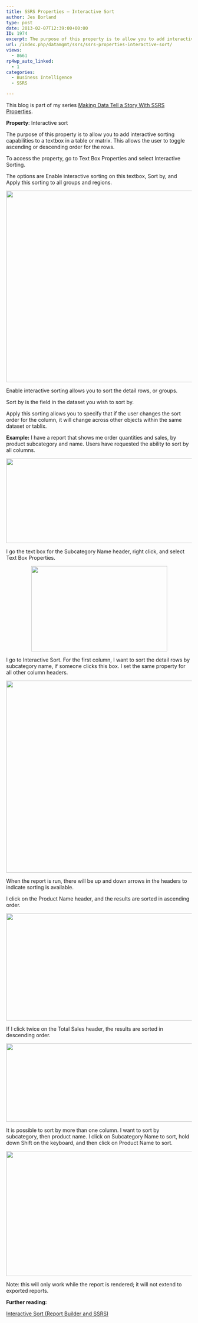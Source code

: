 ```yaml
---
title: SSRS Properties – Interactive Sort
author: Jes Borland
type: post
date: 2013-02-07T12:39:00+00:00
ID: 1974
excerpt: The purpose of this property is to allow you to add interactive sorting capabilities to a textbox in a table or matrix.
url: /index.php/datamgmt/ssrs/ssrs-properties-interactive-sort/
views:
  - 8661
rp4wp_auto_linked:
  - 1
categories:
  - Business Intelligence
  - SSRS

---
```

This blog is part of my series [Making Data Tell a Story With SSRS Properties][1].

**Property**: Interactive sort

The purpose of this property is to allow you to add interactive sorting capabilities to a textbox in a table or matrix. This allows the user to toggle ascending or descending order for the rows.

To access the property, go to Text Box Properties and select Interactive Sorting.

The options are Enable interactive sorting on this textbox, Sort by, and Apply this sorting to all groups and regions.

<p style="text-align: center;">
  <img src="https://lessthandot.z19.web.core.windows.net/wp-content/uploads/users/grrlgeek/Interactive 1.png?mtime=1360247675" alt="" width="573" height="518" />
</p>

Enable interactive sorting allows you to sort the detail rows, or groups.

Sort by is the field in the dataset you wish to sort by.

Apply this sorting allows you to specify that if the user changes the sort order for the column, it will change across other objects within the same dataset or tablix.

**Example:** I have a report that shows me order quantities and sales, by product subcategory and name. Users have requested the ability to sort by all columns.

<p style="text-align: center;">
  <img src="https://lessthandot.z19.web.core.windows.net/wp-content/uploads/users/grrlgeek/Interactive 2.png?mtime=1360247675" alt="" width="581" height="229" />
</p>

I go the text box for the Subcategory Name header, right click, and select Text Box Properties.

<p style="text-align: center;">
  <img src="https://lessthandot.z19.web.core.windows.net/wp-content/uploads/users/grrlgeek/Interactive 3.png?mtime=1360247675" alt="" width="369" height="231" />
</p>

I go to Interactive Sort. For the first column, I want to sort the detail rows by subcategory name, if someone clicks this box. I set the same property for all other column headers.

<p style="text-align: center;">
  <img src="https://lessthandot.z19.web.core.windows.net/wp-content/uploads/users/grrlgeek/Interactive 4.png?mtime=1360247675" alt="" width="577" height="519" />
</p>

When the report is run, there will be up and down arrows in the headers to indicate sorting is available.

I click on the Product Name header, and the results are sorted in ascending order.

<p style="text-align: center;">
  <img src="https://lessthandot.z19.web.core.windows.net/wp-content/uploads/users/grrlgeek/Interactive 5.png?mtime=1360247675" alt="" width="568" height="290" />
</p>

If I click twice on the Total Sales header, the results are sorted in descending order.

<p style="text-align: center;">
  <img src="https://lessthandot.z19.web.core.windows.net/wp-content/uploads/users/grrlgeek/Interactive 6.png?mtime=1360247800" alt="" width="572" height="212" />
</p>

It is possible to sort by more than one column. I want to sort by subcategory, then product name. I click on Subcategory Name to sort, hold down Shift on the keyboard, and then click on Product Name to sort.

<p style="text-align: center;">
  <img src="https://lessthandot.z19.web.core.windows.net/wp-content/uploads/users/grrlgeek/Interactive 7.png?mtime=1360247800" alt="" width="574" height="338" />
</p>

Note: this will only work while the report is rendered; it will not extend to exported reports.

**Further reading:**

[Interactive Sort (Report Builder and SSRS)][2]

 [1]: /index.php/DataMgmt/ssrs/making-data-tell-a-story
 [2]: http://technet.microsoft.com/en-us/library/dd207011.aspx